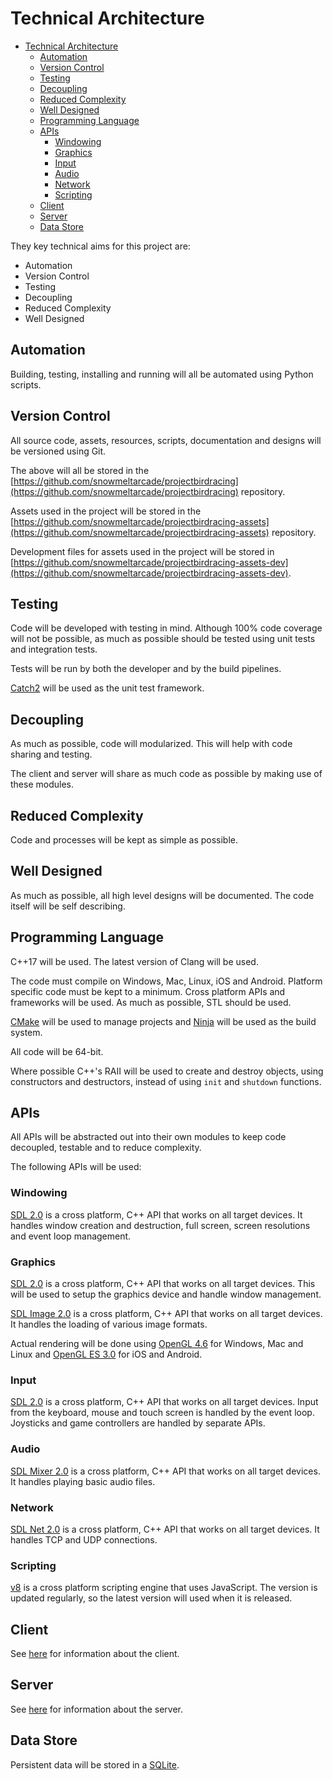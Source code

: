 # Technical Architecture

- [Technical Architecture](#technical-architecture)
  - [Automation](#automation)
  - [Version Control](#version-control)
  - [Testing](#testing)
  - [Decoupling](#decoupling)
  - [Reduced Complexity](#reduced-complexity)
  - [Well Designed](#well-designed)
  - [Programming Language](#programming-language)
  - [APIs](#apis)
    - [Windowing](#windowing)
    - [Graphics](#graphics)
    - [Input](#input)
    - [Audio](#audio)
    - [Network](#network)
    - [Scripting](#scripting)
  - [Client](#client)
  - [Server](#server)
  - [Data Store](#data-store)

They key technical aims for this project are:

* Automation
* Version Control
* Testing
* Decoupling
* Reduced Complexity
* Well Designed

## Automation

Building, testing, installing and running will all be automated using Python scripts.

## Version Control

All source code, assets, resources, scripts, documentation and designs will be versioned using Git.

The above will all be stored in the [https://github.com/snowmeltarcade/projectbirdracing](https://github.com/snowmeltarcade/projectbirdracing) repository.

Assets used in the project will be stored in the [https://github.com/snowmeltarcade/projectbirdracing-assets](https://github.com/snowmeltarcade/projectbirdracing-assets) repository.

Development files for assets used in the project will be stored in [https://github.com/snowmeltarcade/projectbirdracing-assets-dev](https://github.com/snowmeltarcade/projectbirdracing-assets-dev).

## Testing

Code will be developed with testing in mind. Although 100% code coverage will not be possible, as much as possible should be tested using unit tests and integration tests.

Tests will be run by both the developer and by the build pipelines.

[Catch2](https://github.com/catchorg/Catch2) will be used as the unit test framework.

## Decoupling

As much as possible, code will modularized. This will help with code sharing and testing.

The client and server will share as much code as possible by making use of these modules.

## Reduced Complexity

Code and processes will be kept as simple as possible.

## Well Designed

As much as possible, all high level designs will be documented. The code itself will be self describing.

## Programming Language

C++17 will be used. The latest version of Clang will be used.

The code must compile on Windows, Mac, Linux, iOS and Android. Platform specific code must be kept to a minimum. Cross platform APIs and frameworks will be used. As much as possible, STL should be used.

[CMake](https://cmake.org/) will be used to manage projects and [Ninja](https://ninja-build.org/) will be used as the build system.

All code will be 64-bit.

Where possible C++'s RAII will be used to create and destroy objects, using constructors and destructors, instead of using `init` and `shutdown` functions.

## APIs

All APIs will be abstracted out into their own modules to keep code decoupled, testable and to reduce complexity.

The following APIs will be used:

### Windowing

[SDL 2.0](https://www.libsdl.org/) is a cross platform, C++ API that works on all target devices. It handles window creation and destruction, full screen, screen resolutions and event loop management.

### Graphics

[SDL 2.0](https://www.libsdl.org/) is a cross platform, C++ API that works on all target devices. This will be used to setup the graphics device and handle window management.

[SDL Image 2.0](https://www.libsdl.org/projects/SDL_image/) is a cross platform, C++ API that works on all target devices. It handles the loading of various image formats.

Actual rendering will be done using [OpenGL 4.6](https://www.opengl.org/) for Windows, Mac and Linux and [OpenGL ES 3.0](https://www.khronos.org/api/opengles) for iOS and Android.

### Input

[SDL 2.0](https://www.libsdl.org/) is a cross platform, C++ API that works on all target devices. Input from the keyboard, mouse and touch screen is handled by the event loop. Joysticks and game controllers are handled by separate APIs.

### Audio

[SDL Mixer 2.0](https://www.libsdl.org/projects/SDL_mixer/) is a cross platform, C++ API that works on all target devices. It handles playing basic audio files.

### Network

[SDL Net 2.0](https://www.libsdl.org/projects/SDL_net/) is a cross platform, C++ API that works on all target devices. It handles TCP and UDP connections.

### Scripting

[v8](https://v8.dev/) is a cross platform scripting engine that uses JavaScript. The version is updated regularly, so the latest version will used when it is released.

## Client

See [here](client.md) for information about the client.

## Server

See [here](server.md) for information about the server.

## Data Store

Persistent data will be stored in a [SQLite](https://www.sqlite.org/index.html).
